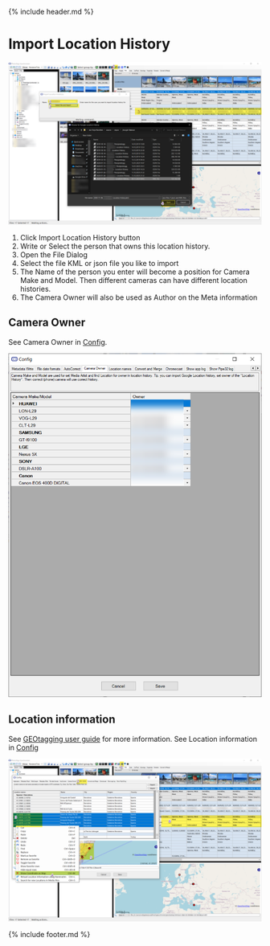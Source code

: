 {% include header.md %}

# Import Location History

![Import](import-location-history.png)
1. Click Import Location History button
2. Write or Select the person that owns this location history.
3. Open the File Dialog
4. Select the file KML or json file you like to import
5. The Name of the person you enter will become a position for Camera Make and Model. Then different cameras can have different location histories.
6. The Camera Owner will also be used as Author on the Meta information

## Camera Owner

See Camera Owner in [Config](../config).

![Config camera owner](../config/config_camera-owner.png)

## Location information

See [GEOtagging user guide](../map/) for more information.
See Location information in [Config](../config)

![Config Location information](../map/config_location-information.png)

{% include footer.md %}
